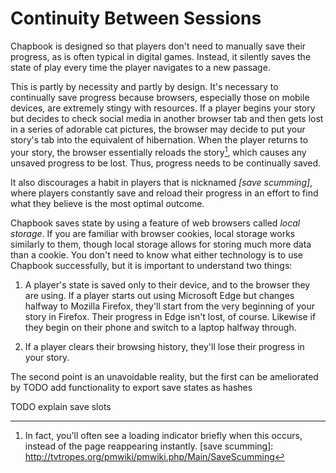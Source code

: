 # Continuity Between Sessions

Chapbook is designed so that players don't need to manually save their progress, as is often typical in digital games. Instead, it silently saves the state of play every time the player navigates to a new passage.

This is partly by necessity and partly by design. It's necessary to continually save progress because browsers, especially those on mobile devices, are extremely stingy with resources. If a player begins your story but decides to check social media in another browser tab and then gets lost in a series of adorable cat pictures, the browser may decide to put your story's tab into the equivalent of hibernation. When the player returns to your story, the browser essentially reloads the story[^1], which causes any unsaved progress to be lost. Thus, progress needs to be continually saved.

It also discourages a habit in players that is nicknamed _[save scumming]_, where players constantly save and reload their progress in an effort to find what they believe is the most optimal outcome. 

Chapbook saves state by using a feature of web browsers called _local storage_. If you are familiar with browser cookies, local storage works similarly to them, though local storage allows for storing much more data than a cookie. You don't need to know what either technology is to use Chapbook successfully, but it is important to understand two things:

1. A player's state is saved only to their device, and to the browser they are using. If a player starts out using Microsoft Edge but changes halfway to Mozilla Firefox, they'll start from the very beginning of your story in Firefox. Their progress in Edge isn't lost, of course. Likewise if they begin on their phone and switch to a laptop halfway through.

2. If a player clears their browsing history, they'll lose their progress in your story.

The second point is an unavoidable reality, but the first can be ameliorated by TODO add functionality to export save states as hashes 

TODO explain save slots

[^1]: In fact, you'll often see a loading indicator briefly when this occurs, instead of the page reappearing instantly.
[save scumming]: http://tvtropes.org/pmwiki/pmwiki.php/Main/SaveScumming